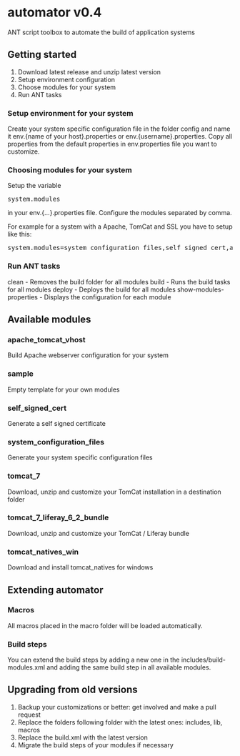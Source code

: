 automator v0.4
==============

ANT script toolbox to automate the build of application systems

<h2>Getting started</h2>

1. Download latest release and unzip latest version
2. Setup environment configuration
3. Choose modules for your system
4. Run ANT tasks

<h3>Setup environment for your system</h3>

Create your system specific configuration file in the folder config and name it env.{name of your host}.properties or env.{username}.properties. Copy all properties from the default properties in env.properties file you want to customize.

<h3>Choosing modules for your system</h3>

Setup the variable <pre>system.modules</pre> in your env.{...}.properties file. Configure the modules separated by comma.

For example for a system with a Apache, TomCat and SSL you have to setup like this:

<pre>
system.modules=system_configuration_files,self_signed_cert,apache_tomcat_vhost,tomcat_7
</pre>


<h3>Run ANT tasks</h3>

clean - Removes the build folder for all modules
build - Runs the build tasks for all modules
deploy - Deploys the build for all modules
show-modules-properties - Displays the configuration for each module


<h2>Available modules</h2>

<h3>apache_tomcat_vhost</h3>

Build Apache webserver configuration for your system

<h3>sample</h3>

Empty template for your own modules

<h3>self_signed_cert</h3>

Generate a self signed certificate

<h3>system_configuration_files</h3>

Generate your system specific configuration files

<h3>tomcat_7</h3>

Download, unzip and customize your TomCat installation in a destination folder

<h3>tomcat_7_liferay_6_2_bundle</h3>

Download, unzip and customize your TomCat / Liferay bundle

<h3>tomcat_natives_win</h3>

Download and install tomcat_natives for windows

<h2>Extending automator</h2>

<h3>Macros</h3>

All macros placed in the macro folder will be loaded automatically.

<h3>Build steps</h3>

You can extend the build steps by adding a new one in the includes/build-modules.xml and adding the same build step in all available modules.

<h2>Upgrading from old versions</h2>

1. Backup your customizations or better: get involved and make a pull request
2. Replace the folders following folder with the latest ones: includes, lib, macros
3. Replace the build.xml with the latest version
4. Migrate the build steps of your modules if necessary
